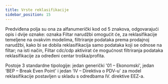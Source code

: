 ```yaml
---
title: Vrste reklasifikacije
sidebar_position: 15
---
```


Predviđena polja su ona za alfanumerički kod od 5 znakova, odgovarajući opis i dvije oznake: oznaka Filtar narudžbi omogućit će, za reklasifikacije temeljene na ovakvim modelima, filtriranje podataka prema prodajnoj narudžbi, kako bi se dobila reklasifikacija samo podataka koji se odnose na filtar; na isti način, Filtar cdc/cdp aktivirat će mogućnost filtriranja podataka reklasifikacije za određeni centar troška/profita.

Postoje 3 standardne tipologije: jedan generički '01 – Ekonomski', jedan ‘BEP – Break Even Point' i jedan ‘IV – Direktiva o PDV-u' za model reklasifikacije postavljen u skladu s odredbama IV. direktive EEZ-a.